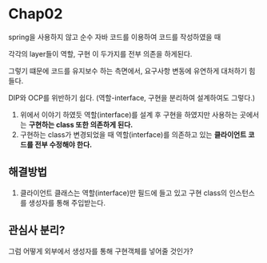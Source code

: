 Chap02
===

spring을 사용하지 않고 순수 자바 코드를 이용하여 코드를 작성하였을 때

각각의 layer들이 역할, 구현 이 두가지를 전부 의존을 하게된다.

그렇기 떄문에 코드를 유지보수 하는 측면에서, 요구사항 변동에 유연하게 대처하기 힘들다.

DIP와 OCP를 위반하기 쉽다. (역할-interface, 구현을 분리하여 설계하여도 그렇다.)

1. 위에서 이야기 하였듯 역할(interface)를 설계 후 구현을 하였지만 사용하는 곳에서는 **구현하는 class 또한 의존하게 된다.**
2. 구현하는 class가 변경되었을 때 역할(interface)를 의존하고 있는 **클라이언트 코드를 전부 수정해야 한다.**

## 해결방법

1. 클라이언트 클래스는 역할(interface)만 필드에 들고 있고 구현 class의 인스턴스를 생성자를 통해 주입받는다.

## 관심사 분리?

그럼 어떻게 외부에서 생성자를 통해 구현객체를 넣어줄 것인가?